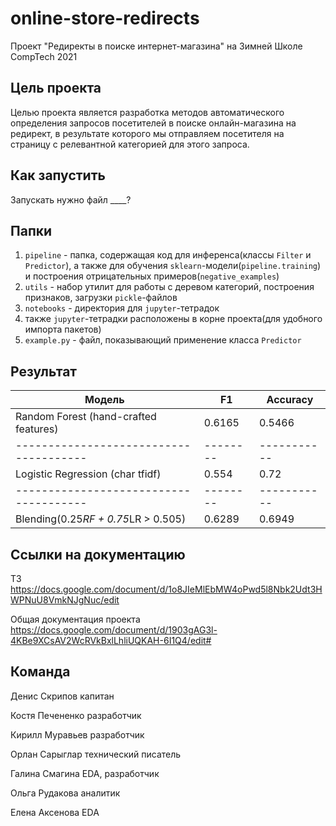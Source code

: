 # online-store-redirects
Проект "Редиректы в поиске интернет-магазина" на Зимней Школе CompTech 2021

## Цель проекта
Целью проекта является разработка методов автоматического определения запросов посетителей в поиске онлайн-магазина на редирект, в результате которого мы отправляем посетителя на страницу с релевантной категорией для этого запроса.


## Как запустить
Запускать нужно файл ____?

## Папки
1. `pipeline` - папка, содержащая код для инференса(классы `Filter` и `Predictor`), а также для обучения `sklearn`-модели(`pipeline.training`) и построения отрицательных примеров(`negative_examples`)
1. `utils` - набор утилит для работы с деревом категорий, построения признаков, загрузки `pickle`-файлов
1. `notebooks` - директория для `jupyter`-тетрадок
1. также `jupyter`-тетрадки расположены в корне проекта(для удобного импорта пакетов)
1. `example.py` - файл, показывающий применение класса `Predictor`

## Результат

| Модель                               | F1     | Accuracy  | 
|--------------------------------------|--------|-----------|
|Random Forest (hand-crafted features) | 0.6165 | 0.5466    |   
|--------------------------------------|--------|-----------|                      
|Logistic Regression (char tfidf)      | 0.554  | 0.72      |        
|--------------------------------------|--------|-----------|
|Blending(0.25*RF + 0.75*LR > 0.505)   |0.6289  |0.6949     | 



## Ссылки на документацию
ТЗ https://docs.google.com/document/d/1o8JIeMlEbMW4oPwd5l8Nbk2Udt3HWPNuU8VmkNJgNuc/edit

Общая документация проекта  https://docs.google.com/document/d/1903gAG3l-4KBe9XCsAV2WcRVkBxlLhliUQKAH-6I1Q4/edit#


## Команда

Денис Скрипов	капитан

Костя Печененко	разработчик

Кирилл Муравьев	разработчик

Орлан Сарыглар	технический писатель

Галина Смагина	EDA, разработчик

Ольга Рудакова	аналитик

Елена Аксенова	EDA 


